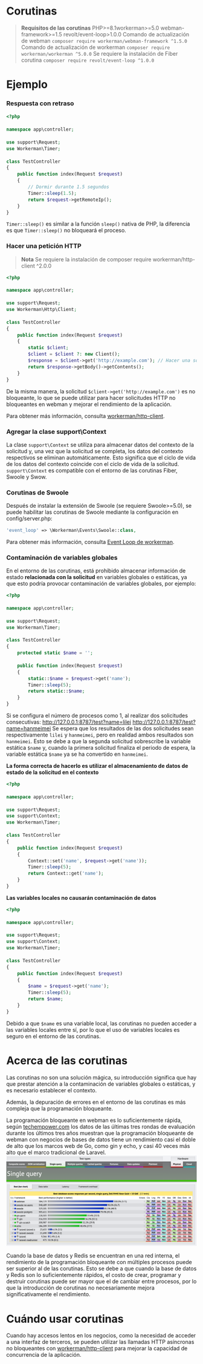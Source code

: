 # Corutinas

>**Requisitos de las corutinas**
> PHP>=8.1workerman>=5.0 webman-framework>=1.5 revolt/event-loop>1.0.0
> Comando de actualización de webman `composer require workerman/webman-framework ^1.5.0`
> Comando de actualización de workerman `composer require workerman/workerman ^5.0.0`
> Se requiere la instalación de Fiber corutina `composer require revolt/event-loop ^1.0.0`

# Ejemplo
### Respuesta con retraso

```php
<?php

namespace app\controller;

use support\Request;
use Workerman\Timer;

class TestController
{
    public function index(Request $request)
    {
        // Dormir durante 1.5 segundos
        Timer::sleep(1.5);
        return $request->getRemoteIp();
    }
}
```
`Timer::sleep()` es similar a la función `sleep()` nativa de PHP, la diferencia es que `Timer::sleep()` no bloqueará el proceso.


### Hacer una petición HTTP

> **Nota**
> Se requiere la instalación de composer require workerman/http-client ^2.0.0

```php
<?php

namespace app\controller;

use support\Request;
use Workerman\Http\Client;

class TestController
{
    public function index(Request $request)
    {
        static $client;
        $client = $client ?: new Client();
        $response = $client->get('http://example.com'); // Hacer una solicitud asíncrona de forma síncrona
        return $response->getBody()->getContents();
    }
}
```
De la misma manera, la solicitud `$client->get('http://example.com')` es no bloqueante, lo que se puede utilizar para hacer solicitudes HTTP no bloqueantes en webman y mejorar el rendimiento de la aplicación.

Para obtener más información, consulta [workerman/http-client](https://www.workerman.net/doc/workerman/components/workerman-http-client.html).

### Agregar la clase support\Context

La clase `support\Context` se utiliza para almacenar datos del contexto de la solicitud y, una vez que la solicitud se completa, los datos del contexto respectivos se eliminan automáticamente. Esto significa que el ciclo de vida de los datos del contexto coincide con el ciclo de vida de la solicitud. `support\Context` es compatible con el entorno de las corutinas Fiber, Swoole y Swow.

### Corutinas de Swoole
Después de instalar la extensión de Swoole (se requiere Swoole>=5.0), se puede habilitar las corutinas de Swoole mediante la configuración en config/server.php:
```php
'event_loop' => \Workerman\Events\Swoole::class,
```
Para obtener más información, consulta [Event Loop de workerman](https://www.workerman.net/doc/workerman/appendices/event.html).

### Contaminación de variables globales
En el entorno de las corutinas, está prohibido almacenar información de estado **relacionada con la solicitud** en variables globales o estáticas, ya que esto podría provocar contaminación de variables globales, por ejemplo:

```php
<?php

namespace app\controller;

use support\Request;
use Workerman\Timer;

class TestController
{
    protected static $name = '';

    public function index(Request $request)
    {
        static::$name = $request->get('name');
        Timer::sleep(5);
        return static::$name;
    }
}
```
Si se configura el número de procesos como 1, al realizar dos solicitudes consecutivas:
http://127.0.0.1:8787/test?name=lilei
http://127.0.0.1:8787/test?name=hanmeimei
Se espera que los resultados de las dos solicitudes sean respectivamente `lilei` y `hanmeimei`, pero en realidad ambos resultados son `hanmeimei`.
Esto se debe a que la segunda solicitud sobrescribe la variable estática `$name` y, cuando la primera solicitud finaliza el periodo de espera, la variable estática `$name` ya se ha convertido en `hanmeimei`.

**La forma correcta de hacerlo es utilizar el almacenamiento de datos de estado de la solicitud en el contexto**
```php
<?php

namespace app\controller;

use support\Request;
use support\Context;
use Workerman\Timer;

class TestController
{
    public function index(Request $request)
    {
        Context::set('name', $request->get('name'));
        Timer::sleep(5);
        return Context::get('name');
    }
}
```

**Las variables locales no causarán contaminación de datos**
```php
<?php

namespace app\controller;

use support\Request;
use support\Context;
use Workerman\Timer;

class TestController
{
    public function index(Request $request)
    {
        $name = $request->get('name');
        Timer::sleep(5);
        return $name;
    }
}
```
Debido a que `$name` es una variable local, las corutinas no pueden acceder a las variables locales entre sí, por lo que el uso de variables locales es seguro en el entorno de las corutinas.

# Acerca de las corutinas
Las corutinas no son una solución mágica, su introducción significa que hay que prestar atención a la contaminación de variables globales o estáticas, y es necesario establecer el contexto.

Además, la depuración de errores en el entorno de las corutinas es más compleja que la programación bloqueante.

La programación bloqueante en webman es lo suficientemente rápida, según [techempower.com](https://www.techempower.com/benchmarks/#section=data-r21&l=zijnjz-6bj&test=db&f=1ekg-cbcw-2t4w-27wr68-pc0-iv9slc-0-1ekgw-39g-kxs00-o0zk-4fu13d-2x8do8-2) los datos de las últimas tres rondas de evaluación durante los últimos tres años muestran que la programación bloqueante de webman con negocios de bases de datos tiene un rendimiento casi el doble de alto que los marcos web de Go, como gin y echo, y casi 40 veces más alto que el marco tradicional de Laravel.
![](../../assets/img/benchemarks-go-sw.png?)


Cuando la base de datos y Redis se encuentran en una red interna, el rendimiento de la programación bloqueante con múltiples procesos puede ser superior al de las corutinas. Esto se debe a que cuando la base de datos y Redis son lo suficientemente rápidos, el costo de crear, programar y destruir corutinas puede ser mayor que el de cambiar entre procesos, por lo que la introducción de corutinas no necesariamente mejora significativamente el rendimiento.

# Cuándo usar corutinas
Cuando hay accesos lentos en los negocios, como la necesidad de acceder a una interfaz de terceros, se pueden utilizar las llamadas HTTP asíncronas no bloqueantes con [workerman/http-client](https://www.workerman.net/doc/workerman/components/workerman-http-client.html) para mejorar la capacidad de concurrencia de la aplicación.
